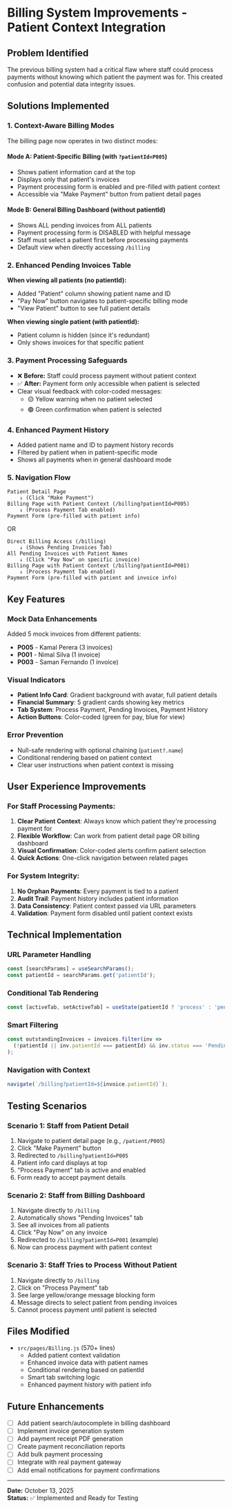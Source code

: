 # Billing System Improvements - Patient Context Integration

## Problem Identified
The previous billing system had a critical flaw where staff could process payments without knowing which patient the payment was for. This created confusion and potential data integrity issues.

## Solutions Implemented

### 1. **Context-Aware Billing Modes**
The billing page now operates in two distinct modes:

#### **Mode A: Patient-Specific Billing** (with `?patientId=P005`)
- Shows patient information card at the top
- Displays only that patient's invoices
- Payment processing form is enabled and pre-filled with patient context
- Accessible via "Make Payment" button from patient detail pages

#### **Mode B: General Billing Dashboard** (without patientId)
- Shows ALL pending invoices from ALL patients
- Payment processing form is DISABLED with helpful message
- Staff must select a patient first before processing payments
- Default view when directly accessing `/billing`

### 2. **Enhanced Pending Invoices Table**
**When viewing all patients (no patientId):**
- Added "Patient" column showing patient name and ID
- "Pay Now" button navigates to patient-specific billing mode
- "View Patient" button to see full patient details

**When viewing single patient (with patientId):**
- Patient column is hidden (since it's redundant)
- Only shows invoices for that specific patient

### 3. **Payment Processing Safeguards**
- ❌ **Before:** Staff could process payment without patient context
- ✅ **After:** Payment form only accessible when patient is selected
- Clear visual feedback with color-coded messages:
  - 🟡 Yellow warning when no patient selected
  - 🟢 Green confirmation when patient is selected

### 4. **Enhanced Payment History**
- Added patient name and ID to payment history records
- Filtered by patient when in patient-specific mode
- Shows all payments when in general dashboard mode

### 5. **Navigation Flow**
```
Patient Detail Page 
    ↓ (Click "Make Payment")
Billing Page with Patient Context (/billing?patientId=P005)
    ↓ (Process Payment Tab enabled)
Payment Form (pre-filled with patient info)
```

OR

```
Direct Billing Access (/billing)
    ↓ (Shows Pending Invoices Tab)
All Pending Invoices with Patient Names
    ↓ (Click "Pay Now" on specific invoice)
Billing Page with Patient Context (/billing?patientId=P001)
    ↓ (Process Payment Tab enabled)
Payment Form (pre-filled with patient and invoice info)
```

## Key Features

### Mock Data Enhancements
Added 5 mock invoices from different patients:
- **P005** - Kamal Perera (3 invoices)
- **P001** - Nimal Silva (1 invoice)
- **P003** - Saman Fernando (1 invoice)

### Visual Indicators
- **Patient Info Card**: Gradient background with avatar, full patient details
- **Financial Summary**: 5 gradient cards showing key metrics
- **Tab System**: Process Payment, Pending Invoices, Payment History
- **Action Buttons**: Color-coded (green for pay, blue for view)

### Error Prevention
- Null-safe rendering with optional chaining (`patient?.name`)
- Conditional rendering based on patient context
- Clear user instructions when patient context is missing

## User Experience Improvements

### For Staff Processing Payments:
1. **Clear Patient Context**: Always know which patient they're processing payment for
2. **Flexible Workflow**: Can work from patient detail page OR billing dashboard
3. **Visual Confirmation**: Color-coded alerts confirm patient selection
4. **Quick Actions**: One-click navigation between related pages

### For System Integrity:
1. **No Orphan Payments**: Every payment is tied to a patient
2. **Audit Trail**: Payment history includes patient information
3. **Data Consistency**: Patient context passed via URL parameters
4. **Validation**: Payment form disabled until patient context exists

## Technical Implementation

### URL Parameter Handling
```javascript
const [searchParams] = useSearchParams();
const patientId = searchParams.get('patientId');
```

### Conditional Tab Rendering
```javascript
const [activeTab, setActiveTab] = useState(patientId ? 'process' : 'pending');
```

### Smart Filtering
```javascript
const outstandingInvoices = invoices.filter(inv => 
  (!patientId || inv.patientId === patientId) && inv.status === 'Pending'
);
```

### Navigation with Context
```javascript
navigate(`/billing?patientId=${invoice.patientId}`);
```

## Testing Scenarios

### Scenario 1: Staff from Patient Detail
1. Navigate to patient detail page (e.g., `/patient/P005`)
2. Click "Make Payment" button
3. Redirected to `/billing?patientId=P005`
4. Patient info card displays at top
5. "Process Payment" tab is active and enabled
6. Form ready to accept payment details

### Scenario 2: Staff from Billing Dashboard
1. Navigate directly to `/billing`
2. Automatically shows "Pending Invoices" tab
3. See all invoices from all patients
4. Click "Pay Now" on any invoice
5. Redirected to `/billing?patientId=P001` (example)
6. Now can process payment with patient context

### Scenario 3: Staff Tries to Process Without Patient
1. Navigate directly to `/billing`
2. Click on "Process Payment" tab
3. See large yellow/orange message blocking form
4. Message directs to select patient from pending invoices
5. Cannot process payment until patient is selected

## Files Modified
- `src/pages/Billing.js` (570+ lines)
  - Added patient context validation
  - Enhanced invoice data with patient names
  - Conditional rendering based on patientId
  - Smart tab switching logic
  - Enhanced payment history with patient info

## Future Enhancements
- [ ] Add patient search/autocomplete in billing dashboard
- [ ] Implement invoice generation system
- [ ] Add payment receipt PDF generation
- [ ] Create payment reconciliation reports
- [ ] Add bulk payment processing
- [ ] Integrate with real payment gateway
- [ ] Add email notifications for payment confirmations

---
**Date:** October 13, 2025  
**Status:** ✅ Implemented and Ready for Testing
